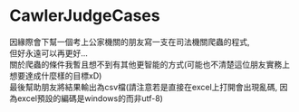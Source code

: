 # CawlerJudgeCases

因緣際會下幫一個考上公家機關的朋友寫一支在司法機關爬蟲的程式,  
但好永遠可以再更好...  
關於爬蟲的條件我暫且想不到有其他更智能的方式(可能也不清楚這位朋友實務上想要達成什麼樣的目標xD)  
最後幫助朋友將結果輸出為csv檔(請注意若是直接在excel上打開會出現亂碼, 因為excel預設的編碼是windows的而非utf-8)  
